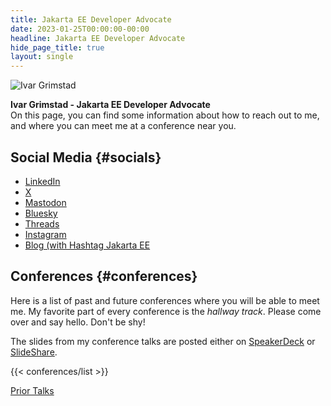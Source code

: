 ```yaml
---
title: Jakarta EE Developer Advocate
date: 2023-01-25T00:00:00-00:00
headline: Jakarta EE Developer Advocate
hide_page_title: true
layout: single
---
```


![Ivar Grimstad](https://github.com/ivargrimstad.png?size=90)

**Ivar Grimstad - Jakarta EE Developer Advocate** \
On this page, you can find some information about how to reach out to me, and where you can meet me at a conference near you.

## Social Media {#socials}

- [LinkedIn](https://www.linkedin.com/in/ivargrimstad/)
- [ X ](https://x.com/ivar_grimstad)
- [Mastodon](https://mastodon.social/@ivar_grimstad)
- [Bluesky](https://bsky.app/profile/ivargrimstad.bsky.social)
- [Threads](https://www.threads.net/@ivargrimstad_official)
- [Instagram](https://www.instagram.com/ivargrimstad_official/)
- [Blog (with Hashtag Jakarta EE](https://agilejava.eu)

## Conferences {#conferences}

Here is a list of past and future conferences where you will be able to meet me. 
My favorite part of every conference is the *hallway track*.
Please come over and say hello. Don't be shy!

The slides from my conference talks are posted either on [SpeakerDeck](https://speakerdeck.com/ivargrimstad) or [SlideShare](https://www.slideshare.net/ivargrimstad).

{{< conferences/list >}}

[Prior Talks](https://www.agilejava.eu/about/speaker-bio/)
